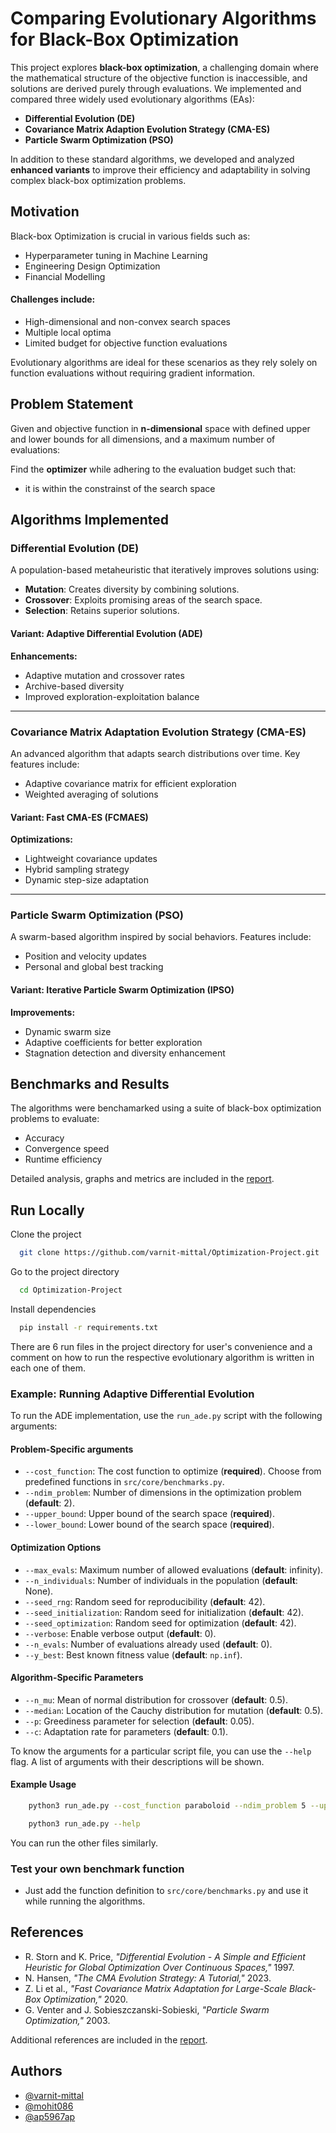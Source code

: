 # Comparing Evolutionary Algorithms for Black-Box Optimization


This project explores **black-box optimization**, a challenging domain where the mathematical structure of the objective function is inaccessible, and solutions are derived purely through evaluations. We implemented and compared three widely used evolutionary algorithms (EAs):

- **Differential Evolution (DE)**
- **Covariance Matrix Adaption Evolution Strategy (CMA-ES)**
- **Particle Swarm Optimization (PSO)**

In addition to these standard algorithms, we developed and analyzed **enhanced variants** to improve their efficiency and adaptability in solving complex black-box optimization problems.

## Motivation

Black-box Optimization is crucial in various fields such as:

- Hyperparameter tuning in Machine Learning 
- Engineering Design Optimization
- Financial Modelling

#### Challenges include:

- High-dimensional and non-convex search spaces 
- Multiple local optima 
- Limited budget for objective function evaluations

Evolutionary algorithms are ideal for these scenarios as they rely solely on function evaluations without requiring gradient information.

## Problem Statement

Given and objective function in **n-dimensional** space with defined upper and lower bounds for all dimensions, and a maximum number of evaluations:

Find the **optimizer** while adhering to the evaluation budget such that:

- it is within the constrainst of the search space

## Algorithms Implemented

### Differential Evolution (DE)

A population-based metaheuristic that iteratively improves solutions using:

- **Mutation**: Creates diversity by combining solutions.
- **Crossover**: Exploits promising areas of the search space.
- **Selection**: Retains superior solutions.

#### Variant: Adaptive Differential Evolution (ADE)

**Enhancements:**

- Adaptive mutation and crossover rates  
- Archive-based diversity  
- Improved exploration-exploitation balance  

---

### Covariance Matrix Adaptation Evolution Strategy (CMA-ES)

An advanced algorithm that adapts search distributions over time. Key features include:

- Adaptive covariance matrix for efficient exploration  
- Weighted averaging of solutions  

#### Variant: Fast CMA-ES (FCMAES)

**Optimizations:**

- Lightweight covariance updates  
- Hybrid sampling strategy  
- Dynamic step-size adaptation  

---

### Particle Swarm Optimization (PSO)

A swarm-based algorithm inspired by social behaviors. Features include:

- Position and velocity updates  
- Personal and global best tracking  

#### Variant: Iterative Particle Swarm Optimization (IPSO)

**Improvements:**

- Dynamic swarm size  
- Adaptive coefficients for better exploration  
- Stagnation detection and diversity enhancement  

## Benchmarks and Results

The algorithms were benchamarked using a suite of black-box optimization problems to evaluate:

- Accuracy
- Convergence speed
- Runtime efficiency

Detailed analysis, graphs and metrics are included in the [report](https://github.com/varnit-mittal/Optimization-Project/blob/main/Report.pdf).


## Run Locally

Clone the project

```bash
  git clone https://github.com/varnit-mittal/Optimization-Project.git
```

Go to the project directory

```bash
  cd Optimization-Project
```

Install dependencies

```bash
  pip install -r requirements.txt
```

There are 6 run files in the project directory for user's convenience and a comment on how to run the respective evolutionary algorithm is written in each one of them.

### Example: Running Adaptive Differential Evolution

To run the ADE implementation, use the `run_ade.py` script with the following arguments:

#### Problem-Specific arguments

- `--cost_function`: The cost function to optimize (**required**). Choose from predefined functions in `src/core/benchmarks.py`.
- `--ndim_problem`: Number of dimensions in the optimization problem (**default**: 2).
- `--upper_bound`: Upper bound of the search space (**required**).
- `--lower_bound`: Lower bound of the search space (**required**).

#### Optimization Options

- `--max_evals`: Maximum number of allowed evaluations (**default**: infinity).  
- `--n_individuals`: Number of individuals in the population (**default**: None).  
- `--seed_rng`: Random seed for reproducibility (**default**: 42).  
- `--seed_initialization`: Random seed for initialization (**default**: 42).  
- `--seed_optimization`: Random seed for optimization (**default**: 42).  
- `--verbose`: Enable verbose output (**default**: 0).  
- `--n_evals`: Number of evaluations already used (**default**: 0).  
- `--y_best`: Best known fitness value (**default**: `np.inf`).  

#### Algorithm-Specific Parameters

- `--n_mu`: Mean of normal distribution for crossover (**default**: 0.5).  
- `--median`: Location of the Cauchy distribution for mutation (**default**: 0.5).  
- `--p`: Greediness parameter for selection (**default**: 0.05).  
- `--c`: Adaptation rate for parameters (**default**: 0.1).

To know the arguments for a particular script file, you can use the `--help` flag. A list of arguments with their descriptions will be shown.

#### Example Usage

```bash
    python3 run_ade.py --cost_function paraboloid --ndim_problem 5 --upper_bound 100 --lower_bound -100 --n_individuals 5  --n_mu 0.6 --median 0.4 --p 0.1 --c 0.05  --max_evals 1000
```

```bash
    python3 run_ade.py --help
```

You can run the other files similarly.

### Test your own benchmark function

- Just add the function definition to `src/core/benchmarks.py` and use it while running the algorithms.

## References

- R. Storn and K. Price, *"Differential Evolution - A Simple and Efficient Heuristic for Global Optimization Over Continuous Spaces,"* 1997.  
- N. Hansen, *"The CMA Evolution Strategy: A Tutorial,"* 2023.  
- Z. Li et al., *"Fast Covariance Matrix Adaptation for Large-Scale Black-Box Optimization,"* 2020.  
- G. Venter and J. Sobieszczanski-Sobieski, *"Particle Swarm Optimization,"* 2003.  

Additional references are included in the [report](https://github.com/varnit-mittal/Optimization-Project/blob/main/Report.pdf).



## Authors

- [@varnit-mittal](https://github.com/varnit-mittal)
- [@mohit086](https://github.com/mohit086)
- [@ap5967ap](https://github.com/ap5967ap)

